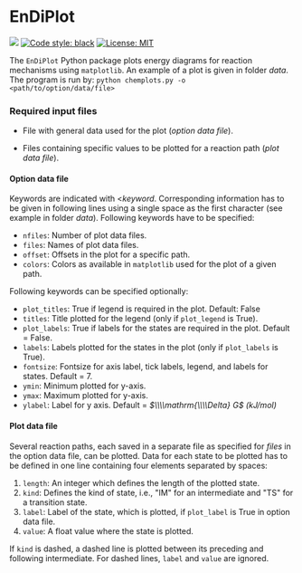 
# EnDiPlot

[![](https://img.shields.io/badge/Python-3.8-blue.svg)](https://www.python.org/downloads/)
[![Code style: black](https://img.shields.io/badge/code%20style-black-000000.svg)](https://github.com/psf/black)
[![License: MIT](https://img.shields.io/badge/License-MIT-yellow.svg)](https://opensource.org/licenses/MIT)

The `EnDiPlot` Python package plots energy diagrams for reaction mechanisms using `matplotlib`.
An example of a plot is given in folder *data*. 
The program is run by: `python chemplots.py -o <path/to/option/data/file>`


### Required input files

- File with general data used for the plot (*option data file*).

- Files containing specific values to be plotted for a reaction path (*plot data file*).
 
#### Option data file

Keywords are indicated with <*keyword*. 
Corresponding information has to be given in following lines using a single space as the first character (see example in folder *data*).
Following keywords have to be specified:

- `nfiles`: Number of plot data files.
- `files`: Names of plot data files.
- `offset`: Offsets in the plot for a specific path.
- `colors`: Colors as available in `matplotlib` used for the plot of a given path.

Following keywords can be specified optionally:

- `plot_titles`: True if legend is required in the plot. Default: False
- `titles`: Title plotted for the legend (only if `plot_legend` is True).
- `plot_labels`: True if labels for the states are required in the plot. Default = False.
- `labels`: Labels plotted for the states in the plot (only if `plot_labels` is True).
- `fontsize`: Fontsize for axis label, tick labels, legend, and labels for states. Default = 7.
- `ymin`: Minimum plotted for y-axis.
- `ymax`: Maximum plotted for y-axis.
- `ylabel`: Label for y axis. Default = *$\\\\mathrm{\\\\Delta} G$ (kJ/mol)*

#### Plot data file

Several reaction paths, each saved in a separate file as specified for *files* in the option data file, can be plotted.
Data for each state to be plotted has to be defined in one line containing four elements separated by spaces:

1. `length`: An integer which defines the length of the plotted state.
2. `kind`: Defines the kind of state, i.e., "IM" for an intermediate and "TS" for a transition state.
3. `label`: Label of the state, which is plotted, if `plot_label` is True in option data file.
4. `value`: A float value where the state is plotted.

If `kind` is dashed, a dashed line is plotted between its preceding and following intermediate. 
For dashed lines, `label` and `value` are ignored.